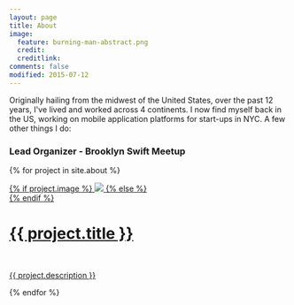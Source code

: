 ```yaml
---
layout: page
title: About
image:
  feature: burning-man-abstract.png
  credit: 
  creditlink: 
comments: false
modified: 2015-07-12
---
```


Originally hailing from the midwest of the United States, over the past 12 years, I've lived and worked across 4 continents. I now find myself back in the US, working on mobile application platforms for start-ups in NYC. A few other things I do:

### Lead Organizer - Brooklyn Swift Meetup


{% for project in site.about %}

<div class="project">
    <div class="thumbnail">
        <a href="{{ project.piece_link }}" target="_blank">
        {% if project.image %}
        <img class="thumbnail" src="/images/about/{{ project.image }}"/>
        {% else %}
        <div class="thumbnail blankbox"></div>
        {% endif %}    
        <span>
            <h1>{{ project.title }}</h1>
            <br/>
            <p>{{ project.description }}</p>
        </span>
        </a>
    </div>
</div>

{% endfor %}


            